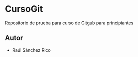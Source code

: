 # CursoGit
Repositorio de prueba para curso de Gitgub para principiantes


## Autor

* Raúl Sánchez Rico
